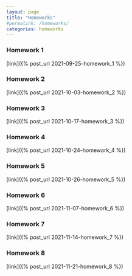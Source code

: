 ```yaml
---
layout: page
title: "Homeworks"
#permalink: /homeworks/
categories: homeworks
---
```

<h3>Homework 1</h3>

[link]({% post_url 2021-09-25-homework_1 %})

<h3>Homework 2</h3>

[link]({% post_url 2021-10-03-homework_2 %})

<h3>Homework 3</h3>

[link]({% post_url 2021-10-17-homework_3 %})

<h3>Homework 4</h3>

[link]({% post_url 2021-10-24-homework_4 %})

<h3>Homework 5</h3>

[link]({% post_url 2021-10-26-homework_5 %})

<h3>Homework 6</h3>

[link]({% post_url 2021-11-07-homework_6 %})

<h3>Homework 7</h3>

[link]({% post_url 2021-11-14-homework_7 %})

<h3>Homework 8</h3>

[link]({% post_url 2021-11-21-homework_8 %})
